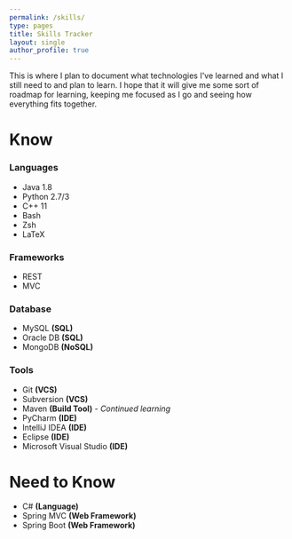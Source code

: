 ```yaml
---
permalink: /skills/
type: pages
title: Skills Tracker
layout: single 
author_profile: true
---
```



This is where I plan to document what technologies I've learned and what I still need to and plan to learn. I hope that it will give me some sort of roadmap for learning, keeping me focused as I go and seeing how everything fits together.

# Know

### Languages

* Java 1.8
* Python 2.7/3
* C++ 11
* Bash
* Zsh
* LaTeX

### Frameworks

* REST
* MVC

### Database

* MySQL **(SQL)**
* Oracle DB **(SQL)**
* MongoDB **(NoSQL)**

### Tools

* Git **(VCS)**
* Subversion **(VCS)**
* Maven **(Build Tool)** - *Continued learning*
* PyCharm **(IDE)**
* IntelliJ IDEA **(IDE)**
* Eclipse **(IDE)**
* Microsoft Visual Studio **(IDE)**

# Need to Know

* C# **(Language)** 
* Spring MVC **(Web Framework)**
* Spring Boot **(Web Framework)**


